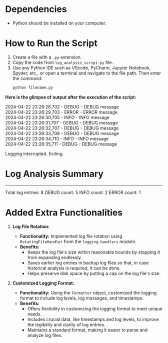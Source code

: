 # Dependencies
- Python should be installed on your computer.

# How to Run the Script
1. Create a file with a `.py` extension.
2. Copy the code from `log_analysis_script.py` file.
3. Use any Python IDE such as VScode, PyCharm, Jupyter Notebook, Spyder, etc., or open a terminal and navigate to the file path. Then enter the command:
   ```bash
   python filename.py

**Here is the glimpse of output after the execution of the script:**

2024-04-22 23:26:28,702 - DEBUG - DEBUG message  
2024-04-22 23:26:29,703 - ERROR - ERROR message  
2024-04-22 23:26:30,705 - INFO - INFO message  
2024-04-22 23:26:31,707 - DEBUG - DEBUG message  
2024-04-22 23:26:32,707 - DEBUG - DEBUG message  
2024-04-22 23:26:33,708 - DEBUG - DEBUG message  
2024-04-22 23:26:34,710 - INFO - INFO message  
2024-04-22 23:26:35,711 - DEBUG - DEBUG message  

Logging interrupted. Exiting.

# Log Analysis Summary
---------------------
Total log entries: 8
DEBUG count: 5
INFO count: 2
ERROR count: 1

# Added Extra Functionalities
1. **Log File Rotation:**
   - **Functionality:** Implemented log file rotation using `RotatingFileHandler` from the `logging.handlers` module.
   - **Benefits:**
     - Keeps the log file's size within reasonable bounds by stopping it from expanding endlessly.
     - Saves earlier log entries in backup log files so that, in case historical analysis is required, it can be done.
     - Helps preserve disk space by putting a cap on the log file's size.

2. **Customized Logging Format:**
   - **Functionality:** Using the `Formatter` object, customized the logging format to include log levels, log messages, and         timestamps.
   - **Benefits:**
     - Offers flexibility in customizing the logging format to meet unique needs.
     - Includes crucial data, like timestamps and log levels, to improve the legibility and clarity of log entries.
     - Maintains a standard format, making it easier to parse and analyze log files.
